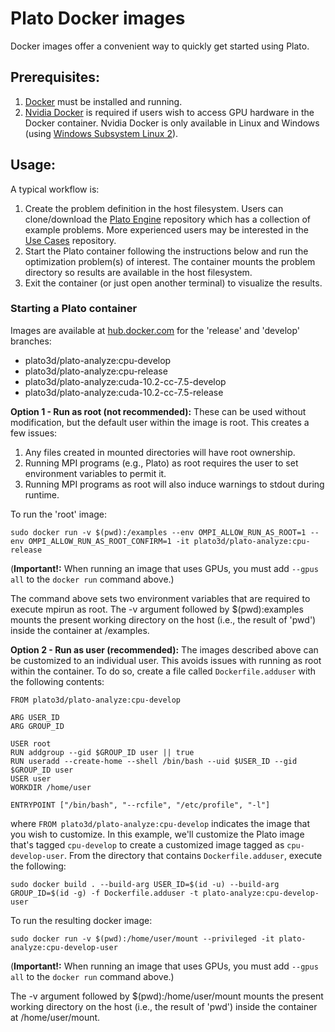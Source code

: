 # Plato Docker images
Docker images offer a convenient way to quickly get started using Plato.  
## Prerequisites:
1. [Docker](https://docs.docker.com/engine/install/) must be installed and running.
2. [Nvidia Docker](https://docs.nvidia.com/datacenter/cloud-native/container-toolkit/install-guide.html) is required if users wish to access GPU hardware in the Docker container.  Nvidia Docker is only available in Linux and Windows (using [Windows Subsystem Linux 2](https://docs.microsoft.com/en-us/windows/wsl/install-win10)).
## Usage:
A typical workflow is:
1. Create the problem definition in the host filesystem.  Users can clone/download the [Plato Engine](https://github.com/platoengine/platoengine/tree/docker) repository which has a collection of example problems.  More experienced users may be interested in the [Use Cases](https://github.com/platoengine/use_cases) repository.
2. Start the Plato container following the instructions below and run the optimization problem(s) of interest.  The container mounts the problem directory so results are available in the host filesystem.
3. Exit the container (or just open another terminal) to visualize the results. 

### Starting a Plato container
Images are available at [hub.docker.com](https://hub.docker.com/u/plato3d) for the 'release' and 'develop' branches:  
- plato3d/plato-analyze:cpu-develop
- plato3d/plato-analyze:cpu-release
- plato3d/plato-analyze:cuda-10.2-cc-7.5-develop
- plato3d/plato-analyze:cuda-10.2-cc-7.5-release

**Option 1 - Run as root (not recommended):** These can be used without modification, but the default user within the image is root.  This creates a few issues:
1. Any files created in mounted directories will have root ownership.
2. Running MPI programs (e.g., Plato) as root requires the user to set environment variables to permit it.
3. Running MPI programs as root will also induce warnings to stdout during runtime.

To run the 'root' image:
```shell
sudo docker run -v $(pwd):/examples --env OMPI_ALLOW_RUN_AS_ROOT=1 --env OMPI_ALLOW_RUN_AS_ROOT_CONFIRM=1 -it plato3d/plato-analyze:cpu-release
```
(**Important!:** When running an image that uses GPUs, you must add `--gpus all` to the `docker run` command above.)

The command above sets two environment variables that are required to execute mpirun as root.  The -v argument followed by $(pwd):examples mounts the present working directory on the host (i.e., the result of 'pwd') inside the container at /examples.

**Option 2 - Run as user (recommended):** The images described above can be customized to an individual user.  This avoids issues with running as root within the container.  To do so, create a file called `Dockerfile.adduser` with the following contents:
```shell
FROM plato3d/plato-analyze:cpu-develop

ARG USER_ID
ARG GROUP_ID

USER root
RUN addgroup --gid $GROUP_ID user || true
RUN useradd --create-home --shell /bin/bash --uid $USER_ID --gid $GROUP_ID user
USER user
WORKDIR /home/user

ENTRYPOINT ["/bin/bash", "--rcfile", "/etc/profile", "-l"]
```
where `FROM plato3d/plato-analyze:cpu-develop` indicates the image that you wish to customize. In this example, we'll customize the Plato image that's tagged `cpu-develop` to create a customized image tagged as `cpu-develop-user`. From the directory that contains `Dockerfile.adduser`, execute the following:
```shell
sudo docker build . --build-arg USER_ID=$(id -u) --build-arg GROUP_ID=$(id -g) -f Dockerfile.adduser -t plato-analyze:cpu-develop-user
```

To run the resulting docker image:
```shell
sudo docker run -v $(pwd):/home/user/mount --privileged -it plato-analyze:cpu-develop-user
```
(**Important!:** When running an image that uses GPUs, you must add `--gpus all` to the `docker run` command above.)

The -v argument followed by $(pwd):/home/user/mount mounts the present working directory on the host (i.e., the result of 'pwd') inside the container at /home/user/mount.